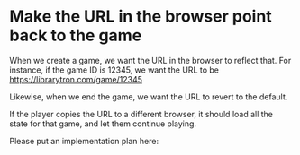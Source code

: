 # Make the URL in the browser point back to the game

When we create a game, we want the URL in the browser to reflect that. For instance, if the game ID is 12345, we want the URL to be https://librarytron.com/game/12345

Likewise, when we end the game, we want the URL to revert to the default.

If the player copies the URL to a different browser, it should load all the state for that game, and let them continue playing.

Please put an implementation plan here:
